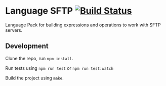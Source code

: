 Language SFTP [![Build Status](https://travis-ci.org/OpenFn/language-sftp.svg?branch=master)](https://travis-ci.org/OpenFn/language-sftp)
=============

Language Pack for building expressions and operations to work with SFTP servers.

<!-- Documentation
-------------
## Fetch

#### sample configuration
```js
{
  "username": "taylor@openfn.org",
  "password": "supersecret",
  "baseUrl": "https://instance_name.surveycto.com",
  "authType": "digest"
}
```

#### sample fetch expression
```js
fetch({
  "getEndpoint": "api/v1/forms/data/wide/json/mod_coach",
  "query": function(state) {
      return { "date": dataValue("_json[(@.length-1)].SubmissionDate")(state) }
  },
  "postUrl": "http://localhost:4000/inbox/8ad63a29-5c25-4d8d-ba2c-fe6274dcfbab",
})
```

#### sample custom GET and then POST
```js
get("forms/data/wide/json/form_id", {
  query: function(state) {
    return { date: state.lastSubmissionDate || "Aug 29, 2016 4:44:26 PM"}
  },
  callback: function(state) {
    // Pick submissions out in order to avoid `post` overwriting `response`.
    var submissions = state.response.body;
    // return submissions
    return submissions.reduce(function(acc, item) {
        // tag submissions as part of the "form_id" form
        item.formId = "form_id"
        return acc.then(
          post(
            "https://www.openfn.org/inbox/very-very-secret",
            { body: item }
          )
        )
      }, Promise.resolve(state))
      .then(function(state) {
        if (submissions.length) {
          state.lastSubmissionDate = submissions[submissions.length-1].SubmissionDate
        }
        return state;
      })
      .then(function(state) {
        delete state.response
        return state;
      })
  }
})
```

### Sample post with existing data
```js
postData({
  url: "INSERT_URL_HERE",
  "body": function(state) {
        return {
          "field_1": "some_data",
          "field_2": "some_more_data",
          "field_id": dataValue("Some.Json.Object.Id")(state)
        }

  },
  headers: {
      "Authorization": "AUTH_KEY",
      "Content-Type": "application/json"
  }
})

```

[Docs](docs/index)
 -->

Development
-----------

Clone the repo, run `npm install`.

Run tests using `npm run test` or `npm run test:watch`

Build the project using `make`.
